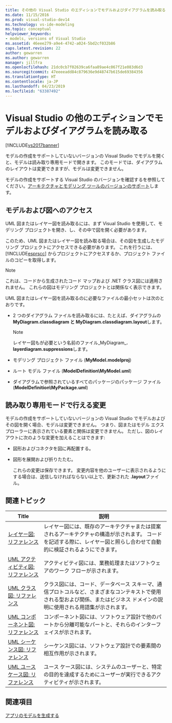 ```yaml
---
title: その他の Visual Studio のエディションでモデルおよびダイアグラムを読み取る |Microsoft Docs
ms.date: 11/15/2016
ms.prod: visual-studio-dev14
ms.technology: vs-ide-modeling
ms.topic: conceptual
helpviewer_keywords:
- models, versions of Visual Studio
ms.assetid: 46eee279-a9e4-4742-a024-5bd2cf032b86
caps.latest.revision: 22
author: gewarren
ms.author: gewarren
manager: jillfra
ms.openlocfilehash: 21dc0cb7f02639ca6faa89ae4c067f21e083d6d3
ms.sourcegitcommit: 47eeeeadd84c879636e9d48747b615de69384356
ms.translationtype: HT
ms.contentlocale: ja-JP
ms.lasthandoff: 04/23/2019
ms.locfileid: "63387492"
---
```

# <a name="read-models-and-diagrams-in-other-visual-studio-editions"></a>Visual Studio の他のエディションでモデルおよびダイアグラムを読み取る
[!INCLUDE[vs2017banner](../includes/vs2017banner.md)]

モデルの作成をサポートしていないバージョンの Visual Studio でモデルを開くと、モデルは読み取り専用モードで開きます。 このモードでは、ダイアグラムのレイアウトは変更できますが、モデルは変更できません。  
  
 モデルの作成をサポートする Visual Studio のバージョンを確認するを参照してください。[アーキテクチャとモデリング ツールのバージョンのサポート](../modeling/what-s-new-for-design-in-visual-studio.md#VersionSupport)します。  
  
## <a name="obtaining-access-to-a-model-and-diagrams"></a>モデルおよび図へのアクセス  
 UML 図またはレイヤー図を読み取るには、まず Visual Studio を使用して、モデリング プロジェクトを開き、し、その中で図を開く必要があります。  
  
 このため、UML 図またはレイヤー図を読み取る場合は、その図を生成したモデリング プロジェクトにアクセスできる必要があります。 これを行うには、[!INCLUDE[esprscc](../includes/esprscc-md.md)] からプロジェクトにアクセスするか、プロジェクト ファイルのコピーを取得します。  
  
> [!NOTE]
> これは、コードから生成されたコード マップおよび .NET クラス図には適用されません。 これらの図はモデリング プロジェクトとは関係なく表示できます。  
  
 UML 図またはレイヤー図を読み取るのに必要なファイルの最小セットは次のとおりです。  
  
- 2 つのダイアグラム ファイルを読み取るには、たとえば、ダイアグラムの**MyDiagram.classdiagram と MyDiagram.classdiagram.layout**します。  
  
    > [!NOTE]
    > レイヤー図もが必要という名前のファイル_MyDiagram_**. layerdiagram.suppressions**します。  
  
- モデリング プロジェクト ファイル (**MyModel.modelproj**)  
  
- ルート モデル ファイル (**ModelDefinition\MyModel.uml**)  
  
- ダイアグラムで参照されているすべてのパッケージのパッケージ ファイル (**ModelDefinition\MyPackage.uml**)  
  
## <a name="changes-that-you-can-make-in-read-only-mode"></a>読み取り専用モードで行える変更  
 モデルの作成をサポートしていないバージョンの Visual Studio でモデルおよびその図を開く場合、モデルは変更できません。 つまり、図またはモデル エクスプローラーに表示されている要素と関係は変更できません。 ただし、図のレイアウトに次のような変更を加えることはできます:  
  
- 図形およびコネクタを図に再配置する。  
  
- 図形を展開および折りたたむ。  
  
  これらの変更は保存できます。 変更内容を他のユーザーに表示されるようにする場合は、送信しなければならない以上で、更新された **.layout**ファイル。  
  
## <a name="RelatedTopics"></a> 関連トピック  
  
|Title|説明|  
|-----------|-----------------|  
|[レイヤー図: リファレンス](../modeling/layer-diagrams-reference.md)|レイヤー図には、既存のアーキテクチャまたは提案されるアーキテクチャの構造が示されます。 コードを記述する際に、レイヤー図と照らし合わせて自動的に検証されるようにできます。|  
|[UML アクティビティ図: リファレンス](../modeling/uml-activity-diagrams-reference.md)|アクティビティ図には、業務処理またはソフトウェアのワーク フローが示されます。|  
|[UML クラス図: リファレンス](../modeling/uml-class-diagrams-reference.md)|クラス図には、コード、データベース スキーマ、通信プロトコルなど、さまざまなコンテキストで使用される型および関係、またはビジネス ドメインの説明に使用される用語集が示されます。|  
|[UML コンポーネント図: リファレンス](../modeling/uml-component-diagrams-reference.md)|コンポーネント図には、ソフトウェア設計で他のパートから分離可能なパートと、それらのインターフェイスが示されます。|  
|[UML シーケンス図: リファレンス](../modeling/uml-sequence-diagrams-reference.md)|シーケンス図には、ソフトウェア設計での要素間の相互作用が示されます。|  
|[UML ユース ケース図: リファレンス](../modeling/uml-use-case-diagrams-reference.md)|ユース ケース図には、システムのユーザーと、特定の目的を達成するためにユーザーが実行できるアクティビティが示されます。|  
  
## <a name="see-also"></a>関連項目  
 [アプリのモデルを生成する](../modeling/create-models-for-your-app.md)
